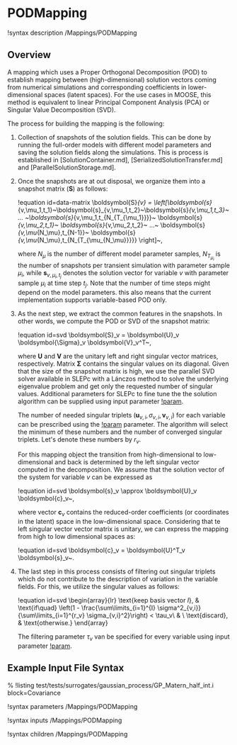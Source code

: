 # PODMapping

!syntax description /Mappings/PODMapping

## Overview

A mapping which uses a Proper Orthogonal Decomposition (POD) to establish mapping between
(high-dimensional) solution vectors coming from numerical simulations and corresponding coefficients
in lower-dimensional spaces (latent spaces). For the use cases in MOOSE, this method is equivalent to
linear Principal Component Analysis (PCA) or Singular Value Decomposition (SVD).

The process for building the mapping is the following:

1. Collection of snapshots of the solution fields. This can be done by running the full-order models
   with different model parameters and saving the solution fields along the simulations. This is
   process is established in [SolutionContainer.md], [SerializedSolutionTransfer.md] and
   [ParallelSolutionStorage.md].

2. Once the snapshots are at out disposal, we organize them into a snapshot matrix ($\boldsymbol{S}$) as follows:

   !equation id=data-matrix
   \boldsymbol{S}_{v} = \left[\boldsymbol{s}_{v,\mu_1,t_1}~\boldsymbol{s}_{v,\mu_1,t_2}~\boldsymbol{s}_{v,\mu_1,t_3}~ ... ~\boldsymbol{s}_{v,\mu_1,t_{N_{T_{\mu_1}}}}~ \boldsymbol{s}_{v,\mu_2,t_1}~ \boldsymbol{s}_{v,\mu_2,t_2}~ ...~ \boldsymbol{s}_{v,\mu_{N_\mu},t_{N-1}}~ \boldsymbol{s}_{v,\mu_{N_\mu},t_{N_{T_{\mu_{N_\mu}}}}} \right]~,

   where $N_\mu$ is the number of different model parameter samples, $N_{T_{\mu_i}}$ is the number of snapshots per transient simulation
   with parameter sample $\mu_i$, while $\boldsymbol{s}_{v,\mu_i,t_j}$ denotes the solution vector for variable $v$ with parameter sample $\mu_i$ at time step $t_j$. Note that the number of time steps might depend on the model parameters. this also means that
   the current implementation supports variable-based POD only.

3. As the next step, we extract the common features in the snapshots. In other words, we compute the POD or SVD of the
   snapshot matrix:

   !equation id=svd
   \boldsymbol{S}_v = \boldsymbol{U}_v \boldsymbol{\Sigma}_v \boldsymbol{V}_v^T~,

   where $\boldsymbol{U}$ and $\boldsymbol{V}$ are the unitary left and right singular vector matrices, respectively.
   Matrix $\boldsymbol{\Sigma}$ contains the singular values on its diagonal. Given that the size of the snapshot matrix
   is high, we use the parallel SVD solver available in SLEPc with a Lánczos method to solve the underlying
   eigenvalue problem and get only the requested number of singular values. Additional parameters for SLEPc to fine tune the
   the solution algorithm can be supplied using input parameter [!param](/Mappings/PODMapping/extra_slepc_options).

   The number of needed singular triplets
   ($\boldsymbol{u}_{v,i}, \sigma_{v,i}, \boldsymbol{v}_{v,i}$) for each variable can be prescribed using
   the [!param](/Mappings/PODMapping/num_modes) parameter. The algorithm will select the minimum of these numbers and the
   number of converged singular triplets. Let's denote these numbers by $r_v$.

   For this mapping object the transition from high-dimensional to low-dimensional and back is determined by the left
   singular vector computed in the decomposition. We assume that the solution vector of the system for variable $v$
   can be expressed as

   !equation id=svd
   \boldsymbol{s}_v \approx \boldsymbol{U}_v \boldsymbol{c}_v~,

   where vector $\boldsymbol{c}_v$ contains the reduced-order coefficients (or coordinates in the latent) space
   in the low-dimensional space. Considering that te left singular vector vector matrix is unitary, we can
   express the mapping from high to low dimensional spaces as:

   !equation id=svd
   \boldsymbol{c}_v = \boldsymbol{U}^T_v \boldsymbol{s}_v~.

4. The last step in this process consists of filtering out singular triplets which do not contribute to the
   description of variation in the variable fields. For this, we utilize the singular values as follows:

   !equation id=svd
   \begin{array}{lr}
        \text{keep basis vector $I$}, & \text{if\quad} \left(1 - \frac{\sum\limits_{i=1}^{I} \sigma^2_{v,i}}{\sum\limits_{i=1}^{r_v} \sigma_{v,i}^2}\right) < \tau_v\\ & \\
        \text{discard}, & \text{otherwise.}
   \end{array}

   The filtering parameter $\tau_v$ van be specified for every variable using input parameter [!param](/Mappings/PODMapping/energy_threshold).



## Example Input File Syntax

% !listing test/tests/surrogates/gaussian_process/GP_Matern_half_int.i block=Covariance

!syntax parameters /Mappings/PODMapping

!syntax inputs /Mappings/PODMapping

!syntax children /Mappings/PODMapping
